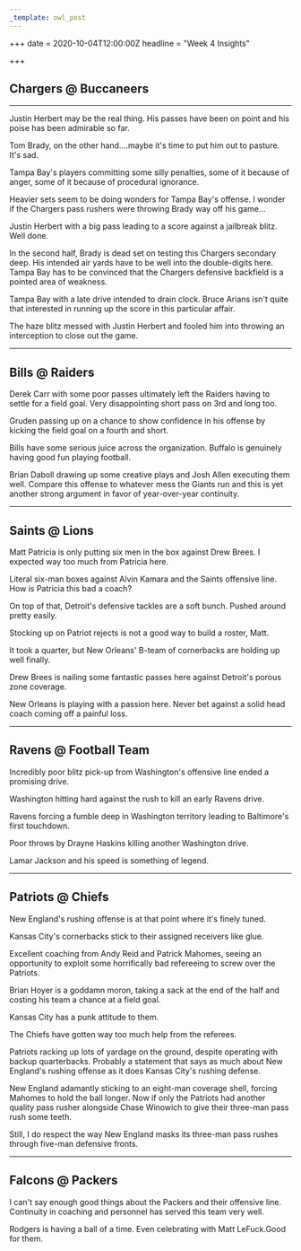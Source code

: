```yaml
---
_template: owl_post
---
```



+++
date = 2020-10-04T12:00:00Z
headline = "Week 4 Insights"

+++
## Chargers @ Buccaneers

***

Justin Herbert may be the real thing. His passes have been on point and his poise has been admirable so far.

Tom Brady, on the other hand....maybe it's time to put him out to pasture. It's sad.

Tampa Bay's players committing some silly penalties, some of it because of anger, some of it because of procedural ignorance.

Heavier sets seem to be doing wonders for Tampa Bay's offense. I wonder if the Chargers pass rushers were throwing Brady way off his game...

Justin Herbert with a big pass leading to a score against a jailbreak blitz. Well done.

In the second half, Brady is dead set on testing this Chargers secondary deep. His intended air yards have to be well into the double-digits here. Tampa Bay has to be convinced that the Chargers defensive backfield is a pointed area of weakness.

Tampa Bay with a late drive intended to drain clock. Bruce Arians isn't quite that interested in running up the score in this particular affair.

The haze blitz messed with Justin Herbert and fooled him into throwing an interception to close out the game.

***

## Bills @ Raiders

Derek Carr with some poor passes ultimately left the Raiders having to settle for a field goal. Very disappointing short pass on 3rd and long too.

Gruden passing up on a chance to show confidence in his offense by kicking the field goal on a fourth and short.

Bills have some serious juice across the organization. Buffalo is genuinely having good fun playing football.

Brian Daboll drawing up some creative plays and Josh Allen executing them well. Compare this offense to whatever mess the Giants run and this is yet another strong argument in favor of year-over-year continuity.

***

## Saints @ Lions

Matt Patricia is only putting six men in the box against Drew Brees. I expected way too much from Patricia here.

Literal six-man boxes against Alvin Kamara and the Saints offensive line. How is Patricia this bad a coach?

On top of that, Detroit's defensive tackles are a soft bunch. Pushed around pretty easily.

Stocking up on Patriot rejects is not a good way to build a roster, Matt.

It took a quarter, but New Orleans' B-team of cornerbacks are holding up well finally.

Drew Brees is nailing some fantastic passes here against Detroit's porous zone coverage.

New Orleans is playing with a passion here. Never bet against a solid head coach coming off a painful loss.

***

## Ravens @ Football Team

Incredibly poor blitz pick-up from Washington's offensive line ended a promising drive.

Washington hitting hard against the rush to kill an early Ravens drive.

Ravens forcing a fumble deep in Washington territory leading to Baltimore's first touchdown.

Poor throws by Drayne Haskins killing another Washington drive.

Lamar Jackson and his speed is something of legend.

***

## Patriots @ Chiefs

New England's rushing offense is at that point where it's finely tuned.

Kansas City's cornerbacks stick to their assigned receivers like glue.

Excellent coaching from Andy Reid and Patrick Mahomes, seeing an opportunity to exploit some horrifically bad refereeing to screw over the Patriots.

Brian Hoyer is a goddamn moron, taking a sack at the end of the half and costing his team a chance at a field goal.

Kansas City has a punk attitude to them.

The Chiefs have gotten way too much help from the referees.

Patriots racking up lots of yardage on the ground, despite operating with backup quarterbacks. Probably a statement that says as much about New England's rushing offense as it does Kansas City's rushing defense.

New England adamantly sticking to an eight-man coverage shell, forcing Mahomes to hold the ball longer. Now if only the Patriots had another quality pass rusher alongside Chase Winowich to give their three-man pass rush some teeth.

Still, I do respect the way New England masks its three-man pass rushes through five-man defensive fronts.

***

## Falcons @ Packers

I can't say enough good things about the Packers and their offensive line. Continuity in coaching and personnel has served this team very well.

Rodgers is having a ball of a time. Even celebrating with Matt LeFuck.Good for them.
